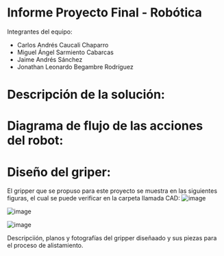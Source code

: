 # Informe Proyecto Final - Robótica
Integrantes del equipo:

- Carlos Andrés Caucali Chaparro
- Miguel Ángel Sarmiento Cabarcas
- Jaime Andrés Sánchez 
- Jonathan Leonardo Begambre Rodríguez

# Descripción de la solución:


# Diagrama de flujo de las acciones del robot:

# Dise­ño del griper:
El gripper que se propuso para este proyecto se muestra en las siguientes figuras, el cual se puede verificar en la carpeta llamada CAD:
![image](https://github.com/jlbegambrer/Robotic-Laboratory-2023-2/assets/70650382/78e9fcb6-bda1-47db-92e4-5e55c9907898)

![image](https://github.com/jlbegambrer/Robotic-Laboratory-2023-2/assets/70650382/3b6322a5-32ac-4f3e-a01d-9cd82c3d83db)

![image](https://github.com/jlbegambrer/Robotic-Laboratory-2023-2/assets/70650382/62a3a528-a818-4674-979b-e2175159915f)


Descripciión, planos y fotografías del gripper diseñaado y sus piezas para el proceso de alistamiento. 

